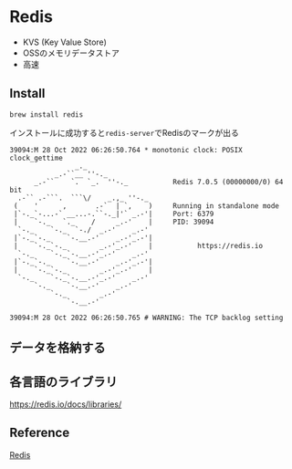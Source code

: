 # Redis

- KVS (Key Value Store)
- OSSのメモリデータストア
- 高速

## Install
```
brew install redis
```

インストールに成功すると`redis-server`でRedisのマークが出る
```
39094:M 28 Oct 2022 06:26:50.764 * monotonic clock: POSIX clock_gettime
                _._
           _.-``__ ''-._
      _.-``    `.  `_.  ''-._           Redis 7.0.5 (00000000/0) 64 bit
  .-`` .-```.  ```\/    _.,_ ''-._
 (    '      ,       .-`  | `,    )     Running in standalone mode
 |`-._`-...-` __...-.``-._|'` _.-'|     Port: 6379
 |    `-._   `._    /     _.-'    |     PID: 39094
  `-._    `-._  `-./  _.-'    _.-'
 |`-._`-._    `-.__.-'    _.-'_.-'|
 |    `-._`-._        _.-'_.-'    |           https://redis.io
  `-._    `-._`-.__.-'_.-'    _.-'
 |`-._`-._    `-.__.-'    _.-'_.-'|
 |    `-._`-._        _.-'_.-'    |
  `-._    `-._`-.__.-'_.-'    _.-'
      `-._    `-.__.-'    _.-'
          `-._        _.-'
              `-.__.-'

39094:M 28 Oct 2022 06:26:50.765 # WARNING: The TCP backlog setting
```

## データを格納する


## 各言語のライブラリ
https://redis.io/docs/libraries/


## Reference
[Redis](https://redis.io/)
